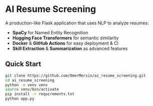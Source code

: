 # AI Resume Screening

A production-like Flask application that uses NLP to analyze resumes:
- **SpaCy** for Named Entity Recognition
- **Hugging Face Transformers** for semantic similarity
- **Docker** & **GitHub Actions** for easy deployment & CI
- **Skill Extraction** & **Summarization** as advanced features

## Quick Start

```bash
git clone https://github.com/OmerMersin/ai_resume_screening.git
cd ai_resume_screening
python -m venv venv
source venv/bin/activate
pip install -r requirements.txt
python app.py
